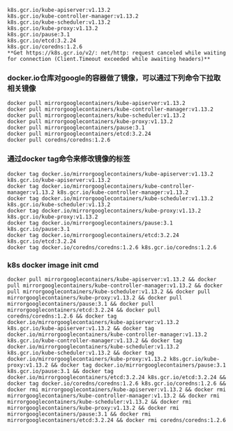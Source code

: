     k8s.gcr.io/kube-apiserver:v1.13.2  
    k8s.gcr.io/kube-controller-manager:v1.13.2  
    k8s.gcr.io/kube-scheduler:v1.13.2  
    k8s.gcr.io/kube-proxy:v1.13.2  
    k8s.gcr.io/pause:3.1  
    k8s.gcr.io/etcd:3.2.24  
    k8s.gcr.io/coredns:1.2.6  
    **Get https://k8s.gcr.io/v2/: net/http: request canceled while waiting for connection (Client.Timeout exceeded while awaiting headers)**

### docker.io仓库对google的容器做了镜像，可以通过下列命令下拉取相关镜像
`docker pull mirrorgooglecontainers/kube-apiserver:v1.13.2`  
`docker pull mirrorgooglecontainers/kube-controller-manager:v1.13.2`    
`docker pull mirrorgooglecontainers/kube-scheduler:v1.13.2`  
`docker pull mirrorgooglecontainers/kube-proxy:v1.13.2`  
`docker pull mirrorgooglecontainers/pause:3.1`  
`docker pull mirrorgooglecontainers/etcd:3.2.24`    
`docker pull coredns/coredns:1.2.6`  

### 通过docker tag命令来修改镜像的标签

`docker tag docker.io/mirrorgooglecontainers/kube-apiserver:v1.13.2 k8s.gcr.io/kube-apiserver:v1.13.2`  
`docker tag docker.io/mirrorgooglecontainers/kube-controller-manager:v1.13.2 k8s.gcr.io/kube-controller-manager:v1.13.2`    
`docker tag docker.io/mirrorgooglecontainers/kube-scheduler:v1.13.2 k8s.gcr.io/kube-scheduler:v1.13.2`  
`docker tag docker.io/mirrorgooglecontainers/kube-proxy:v1.13.2 k8s.gcr.io/kube-proxy:v1.13.2`  
`docker tag docker.io/mirrorgooglecontainers/pause:3.1 k8s.gcr.io/pause:3.1`  
`docker tag docker.io/mirrorgooglecontainers/etcd:3.2.24 k8s.gcr.io/etcd:3.2.24`  
`docker tag docker.io/coredns/coredns:1.2.6 k8s.gcr.io/coredns:1.2.6`  

### k8s docker image init cmd
`docker pull mirrorgooglecontainers/kube-apiserver:v1.13.2 && docker pull mirrorgooglecontainers/kube-controller-manager:v1.13.2 && docker pull mirrorgooglecontainers/kube-scheduler:v1.13.2 && docker pull mirrorgooglecontainers/kube-proxy:v1.13.2 && docker pull mirrorgooglecontainers/pause:3.1 && docker pull mirrorgooglecontainers/etcd:3.2.24 && docker pull coredns/coredns:1.2.6 && docker tag docker.io/mirrorgooglecontainers/kube-apiserver:v1.13.2 k8s.gcr.io/kube-apiserver:v1.13.2 && docker tag docker.io/mirrorgooglecontainers/kube-controller-manager:v1.13.2 k8s.gcr.io/kube-controller-manager:v1.13.2 && docker tag docker.io/mirrorgooglecontainers/kube-scheduler:v1.13.2 k8s.gcr.io/kube-scheduler:v1.13.2 && docker tag docker.io/mirrorgooglecontainers/kube-proxy:v1.13.2 k8s.gcr.io/kube-proxy:v1.13.2 && docker tag docker.io/mirrorgooglecontainers/pause:3.1 k8s.gcr.io/pause:3.1 && docker tag docker.io/mirrorgooglecontainers/etcd:3.2.24 k8s.gcr.io/etcd:3.2.24 && docker tag docker.io/coredns/coredns:1.2.6 k8s.gcr.io/coredns:1.2.6 && docker rmi mirrorgooglecontainers/kube-apiserver:v1.13.2 && docker rmi mirrorgooglecontainers/kube-controller-manager:v1.13.2 && docker rmi mirrorgooglecontainers/kube-scheduler:v1.13.2 && docker rmi mirrorgooglecontainers/kube-proxy:v1.13.2 && docker rmi mirrorgooglecontainers/pause:3.1 && docker rmi mirrorgooglecontainers/etcd:3.2.24 && docker rmi coredns/coredns:1.2.6`
